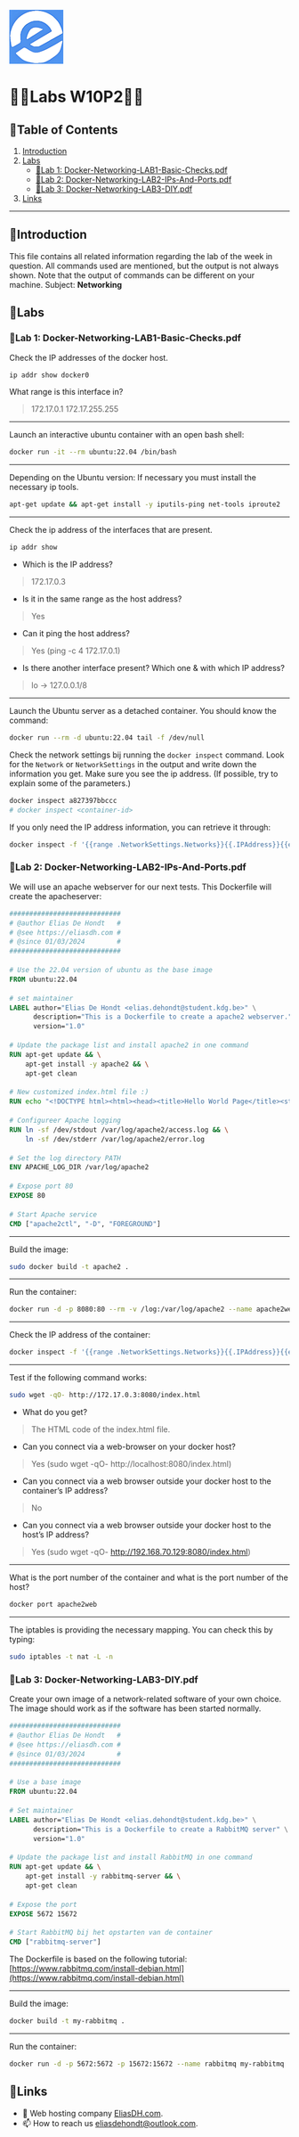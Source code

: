 ![logo](/Images/logo.png)
# 💙🤍Labs W10P2🤍💙

## 📘Table of Contents

1. [Introduction](#introduction)
2. [Labs](#labs)
    - [🔎Lab 1: Docker-Networking-LAB1-Basic-Checks.pdf](#lab-1-docker-networking-lab1-basic-checkspdf)
    - [🔎Lab 2: Docker-Networking-LAB2-IPs-And-Ports.pdf](#lab-2-docker-networking-lab2-ips-and-portspdf)
    - [🔎Lab 3: Docker-Networking-LAB3-DIY.pdf](#lab-3-docker-networking-lab3-diypdf)
3. [Links](#links)

---

## 🖖Introduction

This file contains all related information regarding the lab of the week in question. All commands used are mentioned, but the output is not always shown. Note that the output of commands can be different on your machine.
Subject: **Networking**

## 🔬Labs

### 🔎Lab 1: Docker-Networking-LAB1-Basic-Checks.pdf

Check the IP addresses of the docker host.
```bash
ip addr show docker0
```

What range is this interface in?
> 172.17.0.1 172.17.255.255

---

Launch an interactive ubuntu container with an open bash shell:
```bash
docker run -it --rm ubuntu:22.04 /bin/bash
```

---

Depending on the Ubuntu version: If necessary you must install the necessary ip tools.
```bash
apt-get update && apt-get install -y iputils-ping net-tools iproute2
```

---

Check the ip address of the interfaces that are present.
```bash
ip addr show
```

- Which is the IP address?
> 172.17.0.3

- Is it in the same range as the host address?
> Yes

- Can it ping the host address?
> Yes (ping -c 4 172.17.0.1)

- Is there another interface present? Which one & with which IP address?
> lo -> 127.0.0.1/8

---

Launch the Ubuntu server as a detached container. You should know the command:
```bash
docker run --rm -d ubuntu:22.04 tail -f /dev/null
```

Check the network settings bij running the `docker inspect` command. Look for the `Network` or `NetworkSettings` in the output and write down the information you get. Make sure you see the ip address. (If possible, try to explain some of the parameters.)
```bash
docker inspect a827397bbccc
# docker inspect <container-id>
```

If you only need the IP address information, you can retrieve it through:
```bash
docker inspect -f '{{range .NetworkSettings.Networks}}{{.IPAddress}}{{end}}' a827397bbccc
```


### 🔎Lab 2: Docker-Networking-LAB2-IPs-And-Ports.pdf

We will use an apache webserver for our next tests. This Dockerfile will create the apacheserver:
```dockerfile
############################
# @author Elias De Hondt   #
# @see https://eliasdh.com #
# @since 01/03/2024        #
############################

# Use the 22.04 version of ubuntu as the base image
FROM ubuntu:22.04

# set maintainer
LABEL author="Elias De Hondt <elias.dehondt@student.kdg.be>" \
      description="This is a Dockerfile to create a apache2 webserver." \
      version="1.0"

# Update the package list and install apache2 in one command
RUN apt-get update && \
    apt-get install -y apache2 && \
    apt-get clean

# New customized index.html file :)
RUN echo "<!DOCTYPE html><html><head><title>Hello World Page</title><style>body {font-family: Arial, sans-serif;background-color: #f0f0f0;text-align: center;margin-top: 50px;}.container {width: 50%;margin: 0 auto;background-color: #fff;padding: 20px;border-radius: 10px;box-shadow: 0 0 10px rgba(0,0,0,0.1);}h1 {color: #333;}</style></head><body><div class=\"container\"><h1>Hello World!</h1><p>Welcome to my cool web page!</p><p>Design by Elias De Hondt.</p></div></body></html>" > /var/www/html/index.html

# Configureer Apache logging
RUN ln -sf /dev/stdout /var/log/apache2/access.log && \
    ln -sf /dev/stderr /var/log/apache2/error.log

# Set the log directory PATH
ENV APACHE_LOG_DIR /var/log/apache2

# Expose port 80
EXPOSE 80

# Start Apache service
CMD ["apache2ctl", "-D", "FOREGROUND"]
```

---

Build the image:
```bash
sudo docker build -t apache2 .
```

---

Run the container:
```bash
docker run -d -p 8080:80 --rm -v /log:/var/log/apache2 --name apache2web apache2:latest
```

---

Check the IP address of the container:
```bash
docker inspect -f '{{range .NetworkSettings.Networks}}{{.IPAddress}}{{end}}' apache2web
```

---

Test if the following command works:
```bash
sudo wget -qO- http://172.17.0.3:8080/index.html
```

- What do you get?
> The HTML code of the index.html file.

- Can you connect via a web-browser on your docker host?
> Yes (sudo wget -qO- http://localhost:8080/index.html)

- Can you connect via a web browser outside your docker host to the container’s IP address?
> No

- Can you connect via a web browser outside your docker host to the host’s IP address?
> Yes (sudo wget -qO- http://192.168.70.129:8080/index.html)

---

What is the port number of the container and what is the port number of the host?
```bash
docker port apache2web
```

---

The iptables is providing the necessary mapping. You can check this by typing:
```bash
sudo iptables -t nat -L -n
```

### 🔎Lab 3: Docker-Networking-LAB3-DIY.pdf

Create your own image of a network-related software of your own choice. The image should work as if the software has been started normally.
```dockerfile
############################
# @author Elias De Hondt   #
# @see https://eliasdh.com #
# @since 01/03/2024        #
############################

# Use a base image
FROM ubuntu:22.04

# Set maintainer
LABEL author="Elias De Hondt <elias.dehondt@student.kdg.be>" \
      description="This is a Dockerfile to create a RabbitMQ server" \
      version="1.0"

# Update the package list and install RabbitMQ in one command
RUN apt-get update && \
    apt-get install -y rabbitmq-server && \
    apt-get clean

# Expose the port
EXPOSE 5672 15672

# Start RabbitMQ bij het opstarten van de container
CMD ["rabbitmq-server"]
```

The Dockerfile is based on the following tutorial: [https://www.rabbitmq.com/install-debian.html](https://www.rabbitmq.com/install-debian.html)

---

Build the image:
```bash
docker build -t my-rabbitmq .
```

---

Run the container:
```bash
docker run -d -p 5672:5672 -p 15672:15672 --name rabbitmq my-rabbitmq
```

## 🔗Links
- 👯 Web hosting company [EliasDH.com](https://eliasdh.com).
- 📫 How to reach us eliasdehondt@outlook.com.